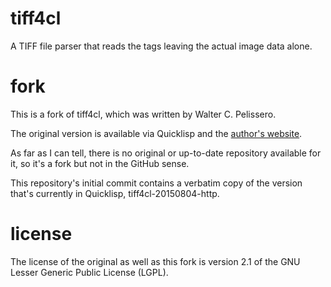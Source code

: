 # tiff4cl

A TIFF file parser that reads the tags leaving the actual image data
alone.

# fork

This is a fork of tiff4cl, which was written by Walter C. Pelissero.

The original version is available via Quicklisp and the [author's
website](http://wcp.sdf-eu.org/software/index.html).

As far as I can tell, there is no original or up-to-date repository
available for it, so it's a fork but not in the GitHub sense.

This repository's initial commit contains a verbatim copy of the
version that's currently in Quicklisp, tiff4cl-20150804-http.

# license

The license of the original as well as this fork is version 2.1 of the
GNU Lesser Generic Public License (LGPL).
